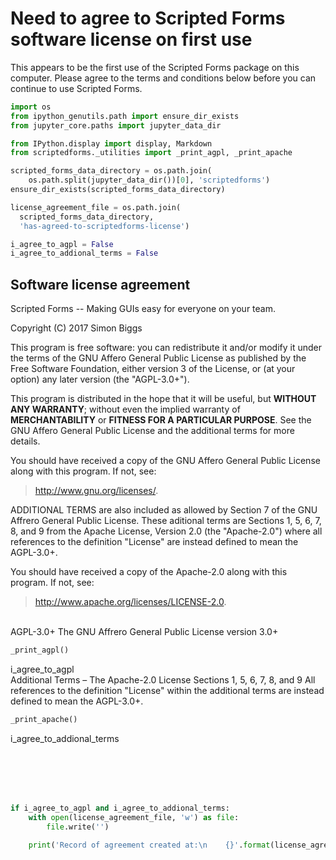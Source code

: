 <!-- markdownlint-disable MD033 MD041 -->

# Need to agree to Scripted Forms software license on first use

This appears to be the first use of the Scripted Forms package on this
computer. Please agree to the terms and conditions below before you can
continue to use Scripted Forms.

<style>
.centre-output pre {
  width: 620px;
  margin: auto;
}

.no-word-break code {
  word-break: keep-all;
}

mat-card-content {
  height: 512px;
  overflow-y: auto;
}
</style>

<section-start>

```python
import os
from ipython_genutils.path import ensure_dir_exists
from jupyter_core.paths import jupyter_data_dir

from IPython.display import display, Markdown
from scriptedforms._utilities import _print_agpl, _print_apache

scripted_forms_data_directory = os.path.join(
    os.path.split(jupyter_data_dir())[0], 'scriptedforms')
ensure_dir_exists(scripted_forms_data_directory)

license_agreement_file = os.path.join(
  scripted_forms_data_directory,
  'has-agreed-to-scriptedforms-license')

i_agree_to_agpl = False
i_agree_to_addional_terms = False
```

</section-start>

## Software license agreement

Scripted Forms -- Making GUIs easy for everyone on your team.

Copyright (C) 2017 Simon Biggs

This program is free software: you can redistribute it and/or modify
it under the terms of the GNU Affero General Public License as published
by the Free Software Foundation, either version 3 of the License, or
(at your option) any later version (the "AGPL-3.0+").

This program is distributed in the hope that it will be useful,
but **WITHOUT ANY WARRANTY**; without even the implied warranty of
**MERCHANTABILITY** or **FITNESS FOR A PARTICULAR PURPOSE**. See the
GNU Affero General Public License and the additional terms for more
details.

You should have received a copy of the GNU Affero General Public License
along with this program. If not, see:

> <http://www.gnu.org/licenses/>.

ADDITIONAL TERMS are also included as allowed by Section 7 of the GNU
Affrero General Public License. These aditional terms are Sections 1, 5,
6, 7, 8, and 9 from the Apache License, Version 2.0 (the "Apache-2.0")
where all references to the definition "License" are instead defined to
mean the AGPL-3.0+.

You should have received a copy of the Apache-2.0 along with this
program. If not, see:

> <http://www.apache.org/licenses/LICENSE-2.0>.

<br>

<mat-card class="mat-elevation-z8">
  <mat-card-header>
    <mat-card-title>AGPL-3.0+</mat-card-title>
    <mat-card-subtitle>The GNU Affrero General Public License version 3.0+</mat-card-subtitle>
  </mat-card-header>
  <mat-card-content class="mat-elevation-z1">
<section-start class="centre-output" always>

```python
_print_agpl()
```

</section-start>
  </mat-card-content>
  <mat-card-actions align="right">
  <variable-tick name="I agree to the terms and conditions of the AGPL-3.0+" required>
    i_agree_to_agpl
  </variable-tick>
  </mat-card-actions>
</mat-card>

<br>

<mat-card class="mat-elevation-z8">
  <mat-card-header>
    <mat-card-title>Additional Terms &ndash; The Apache-2.0 License Sections 1, 5, 6, 7, 8, and 9</mat-card-title>
    <mat-card-subtitle>
    All references to the definition "License" within the additional terms are instead defined to mean the AGPL-3.0+.
    </mat-card-subtitle>
  </mat-card-header>
  <mat-card-content class="mat-elevation-z1">
<section-start class="centre-output" always>

```python
_print_apache()
```

</section-start>
  </mat-card-content>
  <mat-card-actions align="right">

  <variable-tick name='I agree to the additional terms' required>
    i_agree_to_addional_terms
  </variable-tick>
  </mat-card-actions>
</mat-card>

<br><br><br><br>

<section-output>

```python
if i_agree_to_agpl and i_agree_to_addional_terms:
    with open(license_agreement_file, 'w') as file:
        file.write('')

    print('Record of agreement created at:\n    {}'.format(license_agreement_file))
```

</section-output>